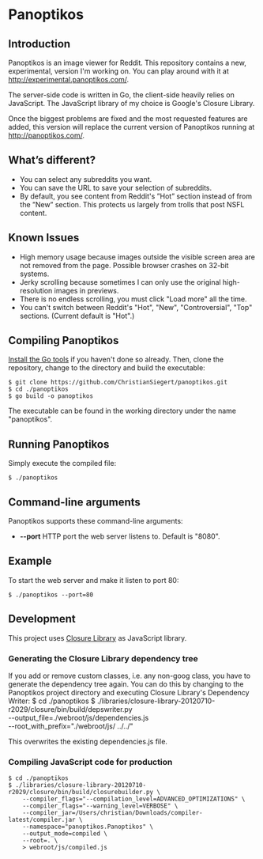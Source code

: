 # Panoptikos

## Introduction

Panoptikos is an image viewer for Reddit. This repository contains a new, experimental, version I'm working on. You can play around with it at http://experimental.panoptikos.com/.

The server-side code is written in Go, the client-side heavily relies on JavaScript. The JavaScript library of my choice is Google's Closure Library.

Once the biggest problems are fixed and the most requested features are added, this version will replace the current version of Panoptikos running at http://panoptikos.com/.

## What’s different?

* You can select any subreddits you want.
* You can save the URL to save your selection of subreddits.
* By default, you see content from Reddit's ”Hot” section instead of from the ”New” section. This protects us largely from trolls that post NSFL content.

## Known Issues

* High memory usage because images outside the visible screen area are not removed from the page. Possible browser crashes on 32-bit systems.
* Jerky scrolling because sometimes I can only use the original high-resolution images in previews.
* There is no endless scrolling, you must click "Load more" all the time.
* You can't switch between Reddit's "Hot", "New", "Controversial", "Top" sections. (Current default is "Hot".)

## Compiling Panoptikos

[Install the Go tools](http://golang.org/doc/install) if you haven't done so already. Then, clone the repository, change to the directory and build the executable:

	$ git clone https://github.com/ChristianSiegert/panoptikos.git
	$ cd ./panoptikos
	$ go build -o panoptikos

The executable can be found in the working directory under the name "panoptikos".

## Running Panoptikos

Simply execute the compiled file:

	$ ./panoptikos

## Command-line arguments

Panoptikos supports these command-line arguments:

* **--port** HTTP port the web server listens to. Default is "8080".

## Example

To start the web server and make it listen to port 80:

	$ ./panoptikos --port=80

## Development

This project uses [Closure Library](https://developers.google.com/closure/library/) as JavaScript library.

### Generating the Closure Library dependency tree

If you add or remove custom classes, i.e. any non-goog class, you have to generate the dependency tree again. You can do this by changing to the Panoptikos project directory and executing Closure Library's Dependency Writer:
	$ cd ./panoptikos
	$ ./libraries/closure-library-20120710-r2029/closure/bin/build/depswriter.py \
		--output_file=./webroot/js/dependencies.js \
		--root_with_prefix="./webroot/js/ ../../"

This overwrites the existing dependencies.js file.

### Compiling JavaScript code for production

	$ cd ./panoptikos
	$ ./libraries/closure-library-20120710-r2029/closure/bin/build/closurebuilder.py \
		--compiler_flags="--compilation_level=ADVANCED_OPTIMIZATIONS" \
		--compiler_flags="--warning_level=VERBOSE" \
		--compiler_jar=/Users/christian/Downloads/compiler-latest/compiler.jar \
		--namespace="panoptikos.Panoptikos" \
		--output_mode=compiled \
		--root=. \
		> webroot/js/compiled.js


